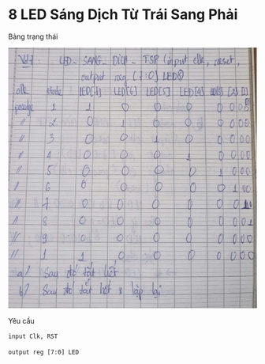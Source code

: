 # 8 LED Sáng Dịch Từ Trái Sang Phải

Bảng trạng thái

![Bảng trạng thái](img/image.png)

Yêu cầu

    input Clk, RST

    output reg [7:0] LED
